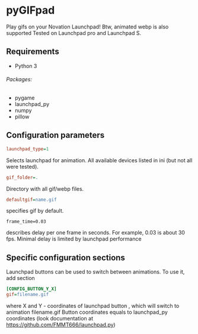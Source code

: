 # pyGIFpad
 Play gifs on your Novation Launchpad!
 Btw, animated webp is also supported
Tested on Launchpad pro and Launchpad S.

## Requirements
* Python 3
###### Packages:
* pygame
* launchpad_py
* numpy
* pillow

## Configuration parameters
```ini
launchpad_type=1
```
Selects launchpad for animation. All available devices listed in ini (but not all were tested). 

```ini
gif_folder=.
```
Directory with all gif/webp files.

```ini
defaultgif=name.gif
```
specifies gif by default. 

```
frame_time=0.03
```
describes delay per one frame in seconds. For example, 0.03 is about 30 fps. 
Minimal delay is limited by launchpad performance

## Specific configuration sections
Launchpad buttons can be used to switch between animations.
To use it, add section
```ini
[CONFIG_BUTTON_Y_X]
gif=filename.gif
```
where X and Y - coordinates of launchpad button , which will switch to animation filename.gif
Button coordinates equals to launchpad_py coordinates (look documentation at https://github.com/FMMT666/launchpad.py)

